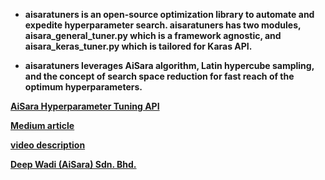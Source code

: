 - **aisaratuners is an open-source optimization library to automate and expedite hyperparameter search. aisaratuners has two modules, aisara_general_tuner.py which is a framework agnostic, and aisara_keras_tuner.py which is tailored for Karas API.**

- **aisaratuners leverages AiSara algorithm, Latin hypercube sampling, and the concept of search space reduction for fast reach of the optimum hyperparameters.**

**[AiSara Hyperparameter Tuning API](https://rapidapi.com/aisara-technology-aisara-technology-default/api/aisara-hyperparameter-tuning)**

**[Medium article](https://aisaradeepwadi.medium.com/advance-keras-hyperparameter-tuning-with-aisaratuners-library-78c488ab4d6a)**

**[video description](https://www.youtube.com/watch?v=pFuyb7q28vg&feature=youtu.be&ab_channel=AiSaraEnquiry)**

**[Deep Wadi (AiSara) Sdn. Bhd.](https://www.aisara.ai/)**
